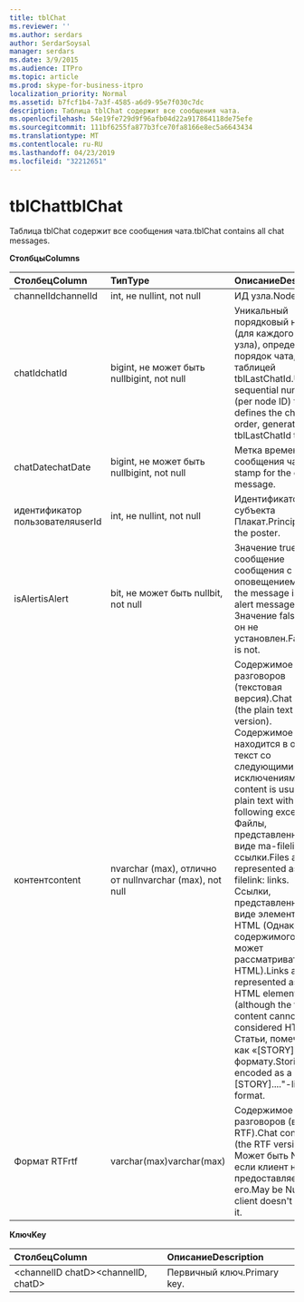 ```yaml
---
title: tblChat
ms.reviewer: ''
ms.author: serdars
author: SerdarSoysal
manager: serdars
ms.date: 3/9/2015
ms.audience: ITPro
ms.topic: article
ms.prod: skype-for-business-itpro
localization_priority: Normal
ms.assetid: b7fcf1b4-7a3f-4585-a6d9-95e7f030c7dc
description: Таблица tblChat содержит все сообщения чата.
ms.openlocfilehash: 54e19fe729d9f96afb04d22a917864118de75efe
ms.sourcegitcommit: 111bf6255fa877b3fce70fa8166e8ec5a6643434
ms.translationtype: MT
ms.contentlocale: ru-RU
ms.lasthandoff: 04/23/2019
ms.locfileid: "32212651"
---
```

# <a name="tblchat"></a><span data-ttu-id="9eae6-103">tblChat</span><span class="sxs-lookup"><span data-stu-id="9eae6-103">tblChat</span></span>
 
<span data-ttu-id="9eae6-104">Таблица tblChat содержит все сообщения чата.</span><span class="sxs-lookup"><span data-stu-id="9eae6-104">tblChat contains all chat messages.</span></span>
  
<span data-ttu-id="9eae6-105">**Столбцы**</span><span class="sxs-lookup"><span data-stu-id="9eae6-105">**Columns**</span></span>

|<span data-ttu-id="9eae6-106">**Столбец**</span><span class="sxs-lookup"><span data-stu-id="9eae6-106">**Column**</span></span>|<span data-ttu-id="9eae6-107">**Тип**</span><span class="sxs-lookup"><span data-stu-id="9eae6-107">**Type**</span></span>|<span data-ttu-id="9eae6-108">**Описание**</span><span class="sxs-lookup"><span data-stu-id="9eae6-108">**Description**</span></span>|
|:-----|:-----|:-----|
|<span data-ttu-id="9eae6-109">channelId</span><span class="sxs-lookup"><span data-stu-id="9eae6-109">channelId</span></span>  <br/> |<span data-ttu-id="9eae6-110">int, не null</span><span class="sxs-lookup"><span data-stu-id="9eae6-110">int, not null</span></span>  <br/> |<span data-ttu-id="9eae6-111">ИД узла.</span><span class="sxs-lookup"><span data-stu-id="9eae6-111">Node ID.</span></span>  <br/> |
|<span data-ttu-id="9eae6-112">chatId</span><span class="sxs-lookup"><span data-stu-id="9eae6-112">chatId</span></span>  <br/> |<span data-ttu-id="9eae6-113">bigint, не может быть null</span><span class="sxs-lookup"><span data-stu-id="9eae6-113">bigint, not null</span></span>  <br/> |<span data-ttu-id="9eae6-114">Уникальный порядковый номер (для каждого ИД узла), определяющий порядок чата, таблицей tblLastChatId.</span><span class="sxs-lookup"><span data-stu-id="9eae6-114">Unique sequential number (per node ID) that defines the chat room order, generated by tblLastChatId table.</span></span>  <br/> |
|<span data-ttu-id="9eae6-115">chatDate</span><span class="sxs-lookup"><span data-stu-id="9eae6-115">chatDate</span></span>  <br/> |<span data-ttu-id="9eae6-116">bigint, не может быть null</span><span class="sxs-lookup"><span data-stu-id="9eae6-116">bigint, not null</span></span>  <br/> |<span data-ttu-id="9eae6-117">Метка времени для сообщения чата.</span><span class="sxs-lookup"><span data-stu-id="9eae6-117">Time stamp for the chat message.</span></span>  <br/> |
|<span data-ttu-id="9eae6-118">идентификатор пользователя</span><span class="sxs-lookup"><span data-stu-id="9eae6-118">userId</span></span>  <br/> |<span data-ttu-id="9eae6-119">int, не null</span><span class="sxs-lookup"><span data-stu-id="9eae6-119">int, not null</span></span>  <br/> |<span data-ttu-id="9eae6-120">Идентификатор субъекта Плакат.</span><span class="sxs-lookup"><span data-stu-id="9eae6-120">Principal ID of the poster.</span></span>  <br/> |
|<span data-ttu-id="9eae6-121">isAlert</span><span class="sxs-lookup"><span data-stu-id="9eae6-121">isAlert</span></span>  <br/> |<span data-ttu-id="9eae6-122">bit, не может быть null</span><span class="sxs-lookup"><span data-stu-id="9eae6-122">bit, not null</span></span>  <br/> |<span data-ttu-id="9eae6-123">Значение true, если сообщение сообщения с оповещением.</span><span class="sxs-lookup"><span data-stu-id="9eae6-123">True if the message is an alert message.</span></span> <span data-ttu-id="9eae6-124">Значение false, если он не установлен.</span><span class="sxs-lookup"><span data-stu-id="9eae6-124">False if it is not.</span></span>  <br/> |
|<span data-ttu-id="9eae6-125">контент</span><span class="sxs-lookup"><span data-stu-id="9eae6-125">content</span></span>  <br/> |<span data-ttu-id="9eae6-126">nvarchar (max), отлично от null</span><span class="sxs-lookup"><span data-stu-id="9eae6-126">nvarchar (max), not null</span></span>  <br/> | <span data-ttu-id="9eae6-127">Содержимое разговоров (текстовая версия).</span><span class="sxs-lookup"><span data-stu-id="9eae6-127">Chat content (the plain text version).</span></span> <span data-ttu-id="9eae6-128">Содержимое обычно находится в обычный текст со следующими исключениями:</span><span class="sxs-lookup"><span data-stu-id="9eae6-128">The content is usually in plain text with the following exceptions:</span></span> <br/>  <span data-ttu-id="9eae6-129">Файлы, представленные в виде ma-filelink: ссылки.</span><span class="sxs-lookup"><span data-stu-id="9eae6-129">Files are represented as ma-filelink: links.</span></span> <br/>  <span data-ttu-id="9eae6-130">Ссылки, представленные в виде элементов HTML (Однако тип содержимого не может рассматриваться HTML).</span><span class="sxs-lookup"><span data-stu-id="9eae6-130">Links are represented as an HTML element (although the type of content cannot be considered HTML).</span></span> <br/>  <span data-ttu-id="9eae6-131">Статьи, помеченные как «[STORY]....»-формату.</span><span class="sxs-lookup"><span data-stu-id="9eae6-131">Stories are encoded as a "[STORY]...."-like format.</span></span> <br/> |
|<span data-ttu-id="9eae6-132">Формат RTF</span><span class="sxs-lookup"><span data-stu-id="9eae6-132">rtf</span></span>  <br/> |<span data-ttu-id="9eae6-133">varchar(max)</span><span class="sxs-lookup"><span data-stu-id="9eae6-133">varchar(max)</span></span>  <br/> |<span data-ttu-id="9eae6-134">Содержимое разговоров (версия RTF).</span><span class="sxs-lookup"><span data-stu-id="9eae6-134">Chat content (the RTF version).</span></span> <span data-ttu-id="9eae6-135">Может быть Null, если клиент не предоставляет его.</span><span class="sxs-lookup"><span data-stu-id="9eae6-135">May be Null if client doesn't provide it.</span></span>  <br/> |
   
<span data-ttu-id="9eae6-136">**Ключ**</span><span class="sxs-lookup"><span data-stu-id="9eae6-136">**Key**</span></span>

|<span data-ttu-id="9eae6-137">**Столбец**</span><span class="sxs-lookup"><span data-stu-id="9eae6-137">**Column**</span></span>|<span data-ttu-id="9eae6-138">**Описание**</span><span class="sxs-lookup"><span data-stu-id="9eae6-138">**Description**</span></span>|
|:-----|:-----|
|<span data-ttu-id="9eae6-139">\<channelID chatD\></span><span class="sxs-lookup"><span data-stu-id="9eae6-139">\<channelID, chatD\></span></span>  <br/> |<span data-ttu-id="9eae6-140">Первичный ключ.</span><span class="sxs-lookup"><span data-stu-id="9eae6-140">Primary key.</span></span>  <br/> |
   

